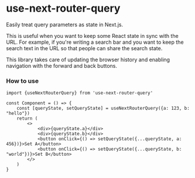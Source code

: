 # use-next-router-query

Easily treat query parameters as state in Next.js.

This is useful when you want to keep some React state in sync with the URL. For example, if you're writing a search bar and you want to keep the search text in the URL so that people can share the search state.

This library takes care of updating the browser history and enabling navigation with the forward and back buttons.

### How to use
```tsx
import {useNextRouterQuery} from 'use-next-router-query'

const Component = () => {
    const [queryState, setQueryState] = useNextRouterQuery({a: 123, b: "hello"})
    return (
        <>
            <div>{queryState.a}</div>
            <div>{queryState.b}</div>
            <button onClick={() => setQueryState({...queryState, a: 456})}>Set A</button>
            <button onClick={() => setQueryState({...queryState, b: "world"})}>Set B</button>
        </>
    )
}
```